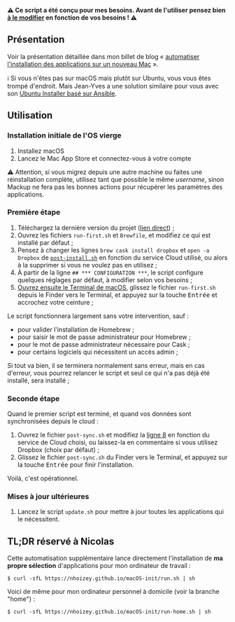**⚠️ Ce script a été conçu pour mes besoins. Avant de l'utiliser pensez bien [à le modifier](https://github.com/nhoizey/macOS-init#comment-lutiliser) en fonction de vos besoins ! ⚠️**

## Présentation

Voir la présentation détaillée dans mon billet de blog « [automatiser l'installation des applications sur un nouveau Mac](https://nicolas-hoizey.com/2017/05/automatiser-l-installation-des-applications-sur-un-nouveau-mac.html) ».

ℹ️ Si vous n'êtes pas sur macOS mais plutôt sur Ubuntu, vous vous êtes trompé d'endroit. Mais Jean-Yves a une solution similaire pour vous avec son [Ubuntu Installer basé sur Ansible](https://github.com/jygastaud/ubuntu-installer).

## Utilisation

### Installation initiale de l'OS vierge

1. Installez macOS
1. Lancez le Mac App Store et connectez-vous à votre compte

⚠️ Attention, si vous migrez depuis une autre machine ou faites une réinstallation complète, utilisez tant que possible le même _username_, sinon Mackup ne fera pas les bonnes actions pour récupérer les paramètres des applications.

### Première étape

1. Téléchargez la dernière version du projet ([lien direct](https://github.com/nhoizey/macOS-init/archive/master.zip)) ;
1. Ouvrez les fichiers `run-first.sh` et `Brewfile`, et modifiez ce qui est installé par défaut ;
1. Pensez à changer les lignes `brew cask install dropbox` et `open -a Dropbox` de [`post-install.sh`](https://github.com/nhoizey/macOS-init/blob/master/post-install.sh) en fonction du service Cloud utilisé, ou alors à la supprimer si vous ne voulez pas en utilisez ;
1. À partir de la ligne `## *** CONFIGURATION ***`, le script configure quelques réglages par défaut, à modifier selon vos besoins ;
1. [Ouvrez ensuite le Terminal de macOS](http://fr.wikihow.com/ouvrir-le-Terminal-sur-un-Mac), glissez le fichier `run-first.sh` depuis le Finder vers le Terminal, et appuyez sur la touche <kbd>Entrée</kbd> et accrochez votre ceinture ;

Le script fonctionnera largement sans votre intervention, sauf :

- pour valider l'installation de Homebrew ;
- pour saisir le mot de passe administrateur pour Homebrew ;
- pour le mot de passe administrateur nécessaire pour Cask ;
- pour certains logiciels qui nécessitent un accès admin ;

Si tout va bien, il se terminera normalement sans erreur, mais en cas d'erreur, vous pourrez relancer le script et seul ce qui n'a pas déjà été installé, sera installé ;

### Seconde étape

Quand le premier script est terminé, et quand vos données sont synchronisées depuis le cloud :

1. Ouvrez le fichier `post-sync.sh` et modifiez la [ligne 8](https://github.com/nhoizey/macOS-init/blob/master/post-cloud.sh#L8) en fonction du service de Cloud choisi, ou laissez-la en commentaire si vous utilisez Dropbox (choix par défaut) ;
1. Glissez le fichier `post-sync.sh` du Finder vers le Terminal, et appuyez sur la touche <kbd>Entrée</kbd> pour finir l'installation.

Voilà, c'est opérationnel.

### Mises à jour ultérieures

1. Lancez le script `update.sh` pour mettre à jour toutes les applications qui le nécessitent.

## TL;DR réservé à Nicolas

Cette automatisation supplémentaire lance directement l'installation de **ma propre sélection** d'applications pour mon ordinateur de travail :

```shell
$ curl -sfL https://nhoizey.github.io/macOS-init/run.sh | sh
```

Voici de même pour mon ordinateur personnel à domicile (voir la branche "home") :

```shell
$ curl -sfL https://nhoizey.github.io/macOS-init/run-home.sh | sh
```
